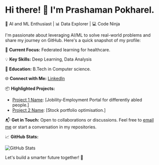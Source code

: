 # Hi there! 👋 I'm Prashaman Pokharel.

🧠 AI and ML Enthusiast | 📊 Data Explorer | 💻 Code Ninja

I'm passionate about leveraging AI/ML to solve real-world problems and share my journey on GitHub. Here's a quick snapshot of my profile:

🚀 **Current Focus:** Federated learning for healthcare.

💡 **Key Skills:** Deep Learning, Data Analysis

🔬 **Education:** B.Tech in Computer science.

🌐 **Connect with Me:** [LinkedIn](https://www.linkedin.com/in/your-profile](https://www.linkedin.com/in/prashaman-pokharel-491bb7214/))

📦 **Highlighted Projects:** 

- [Project 1 Name](link-to-project-1): [Jobility-Employment Portal for differently abled people.]
- [Project 2 Name](https://github.com/PrashamanP/Stock-Portfolio-optimization/blob/main/fin-analysis-portfolio-allocation-optimization.ipynb): [Stock portfolio optimisation.]



📬 **Get in Touch:** Open to collaborations or discussions. Feel free to [email me](mailto:prashamanpokharel15@gmail.com) or start a conversation in my repositories.

📈 **GitHub Stats:** 

![GitHub Stats](https://github-readme-stats.vercel.app/api?username=PrashamanP&show_icons=true)

Let's build a smarter future together! 🤖
